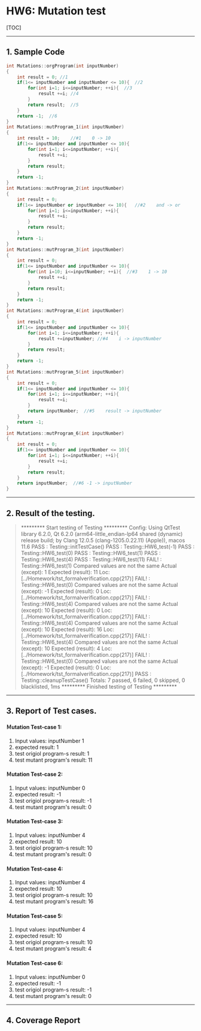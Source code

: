 <h1>HW6: Mutation test </h1> 	

[TOC]

---
## 1. Sample Code
```c++
int Mutations::orgProgram(int inputNumber)
{
    int result = 0; //1
    if(1<= inputNumber and inputNumber <= 10){  //2
        for(int i=1; i<=inputNumber; ++i){  //3
            result +=i; //4
        }
        return result;  //5
    }
    return -1;  //6
}
int Mutations::mutProgram_1(int inputNumber)
{
    int result = 10;    //#1    0 -> 10
    if(1<= inputNumber and inputNumber <= 10){
        for(int i=1; i<=inputNumber; ++i){
            result +=i;
        }
        return result;
    }
    return -1;
}
int Mutations::mutProgram_2(int inputNumber)
{
    int result = 0;
    if(1<= inputNumber or inputNumber <= 10){   //#2    and -> or
        for(int i=1; i<=inputNumber; ++i){
            result +=i;
        }
        return result;
    }
    return -1;
}
int Mutations::mutProgram_3(int inputNumber)
{
    int result = 0;
    if(1<= inputNumber and inputNumber <= 10){
        for(int i=10; i<=inputNumber; ++i){  //#3    1 -> 10
            result +=i;
        }
        return result;
    }
    return -1;
}
int Mutations::mutProgram_4(int inputNumber)
{
    int result = 0;
    if(1<= inputNumber and inputNumber <= 10){
        for(int i=1; i<=inputNumber; ++i){
            result +=inputNumber; //#4    i -> inputNumber
        }
        return result;
    }
    return -1;
}
int Mutations::mutProgram_5(int inputNumber)
{
    int result = 0;
    if(1<= inputNumber and inputNumber <= 10){
        for(int i=1; i<=inputNumber; ++i){
            result +=i;
        }
        return inputNumber;  //#5    result -> inputNumber
    }
    return -1;
}
int Mutations::mutProgram_6(int inputNumber)
{
    int result = 0;
    if(1<= inputNumber and inputNumber <= 10){
        for(int i=1; i<=inputNumber; ++i){
            result +=i;
        }
        return result;
    }
    return inputNumber;  //#6 -1 -> inputNumber
}
```

---

## 2. Result of the testing.
> ********* Start testing of Testing *********
Config: Using QtTest library 6.2.0, Qt 6.2.0 (arm64-little_endian-lp64 shared (dynamic) release build; by Clang 12.0.5 (clang-1205.0.22.11) (Apple)), macos 11.6
PASS   : Testing::initTestCase()
PASS   : Testing::HW6_test(-1)
PASS   : Testing::HW6_test(0)
PASS   : Testing::HW6_test(1)
PASS   : Testing::HW6_test(4)
PASS   : Testing::HW6_test(11)
FAIL!  : Testing::HW6_test(1) Compared values are not the same
   Actual   (except): 1
   Expected (result): 11
   Loc: [../Homework/tst_formalverification.cpp(217)]
FAIL!  : Testing::HW6_test(0) Compared values are not the same
   Actual   (except): -1
   Expected (result): 0
   Loc: [../Homework/tst_formalverification.cpp(217)]
FAIL!  : Testing::HW6_test(4) Compared values are not the same
   Actual   (except): 10
   Expected (result): 0
   Loc: [../Homework/tst_formalverification.cpp(217)]
FAIL!  : Testing::HW6_test(4) Compared values are not the same
   Actual   (except): 10
   Expected (result): 16
   Loc: [../Homework/tst_formalverification.cpp(217)]
FAIL!  : Testing::HW6_test(4) Compared values are not the same
   Actual   (except): 10
   Expected (result): 4
   Loc: [../Homework/tst_formalverification.cpp(217)]
FAIL!  : Testing::HW6_test(0) Compared values are not the same
   Actual   (except): -1
   Expected (result): 0
   Loc: [../Homework/tst_formalverification.cpp(217)]
PASS   : Testing::cleanupTestCase()
Totals: 7 passed, 6 failed, 0 skipped, 0 blacklisted, 1ms
********* Finished testing of Testing *********

---

## 3. Report of Test cases.
#### **Ｍutation Test-case 1:**
1. Input values: inputNumber 1
2. expected result: 1
3. test origiol program-s result: 1
4. test mutant program's result: 11
#### **Ｍutation Test-case 2:**
1. Input values: inputNumber 0
2. expected result: -1
33. test origiol program-s result: -1
4. test mutant program's result: 0
#### **Ｍutation Test-case 3:**
1. Input values: inputNumber 4
2. expected result: 10
3. test origiol program-s result: 10
4. test mutant program's result: 0
#### **Ｍutation Test-case 4:**
1. Input values: inputNumber 4
2. expected result: 10
3. test origiol program-s result: 10
4. test mutant program's result: 16
#### **Ｍutation Test-case 5:**
1. Input values: inputNumber 4
2. expected result: 10
3. test origiol program-s result: 10
4. test mutant program's result: 4
#### **Ｍutation Test-case 6:**
1. Input values: inputNumber 0
2. expected result: -1
3. test origiol program-s result: -1
4. test mutant program's result: 0

---

## 4. Coverage Report

